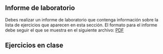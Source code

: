 ## Informe de laboratorio

Debes realizar un informe de laboratorio que contenga información sobre la 
lista de ejercicios que aparecen en esta sección. El formato para el informe 
debe seguir el que se muestra en el siguiente archivo:
[PDF](https://www.dropbox.com/s/su6eq5njqy4vvmr/gral-templete.pdf?dl=0)

## Ejercicios en clase
